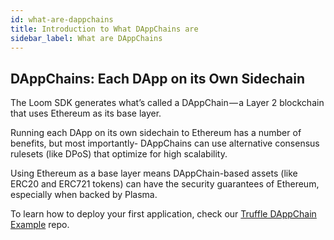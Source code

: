 ```yaml
---
id: what-are-dappchains
title: Introduction to What DAppChains are
sidebar_label: What are DAppChains
---
```


## DAppChains: Each DApp on its Own Sidechain

The Loom SDK generates what’s called a DAppChain — a Layer 2 blockchain that uses Ethereum as its base layer.

Running each DApp on its own sidechain to Ethereum has a number of benefits, but most importantly- DAppChains can use alternative consensus rulesets (like DPoS) that optimize for high scalability.

Using Ethereum as a base layer means DAppChain-based assets (like ERC20 and ERC721 tokens) can have the security guarantees of Ethereum, especially when backed by Plasma.

To learn how to deploy your first application, check our [Truffle DAppChain Example](https://github.com/loomnetwork/truffle-dappchain-example) repo.

